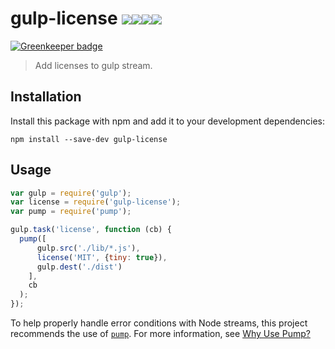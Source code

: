 # gulp-license [![][travis-shield-img]][travis-shield][![][npm-dl-shield-img]][npm-shield][![][npm-v-shield-img]][npm-shield][![][coveralls-shield-img]][coveralls-shield]

[![Greenkeeper badge](https://badges.greenkeeper.io/terinjokes/gulp-license.svg)](https://greenkeeper.io/)

> Add licenses to gulp stream.

## Installation

Install this package with npm and add it to your development dependencies:

`npm install --save-dev gulp-license`

## Usage

```javascript
var gulp = require('gulp');
var license = require('gulp-license');
var pump = require('pump');

gulp.task('license', function (cb) {
  pump([
      gulp.src('./lib/*.js'),
      license('MIT', {tiny: true}),
      gulp.dest('./dist')
    ],
    cb
  );
});
```

To help properly handle error conditions with Node streams, this project
recommends the use of [`pump`](https://github.com/mafintosh/pump). For more
information, see [Why Use Pump?](https://github.com/terinjokes/gulp-uglify/blob/master/docs/why-use-pump/README.md#why-use-pump)

[travis-shield-img]: https://img.shields.io/travis/terinjokes/gulp-license/master.svg?label=Travis%20CI&style=flat-square
[travis-shield]: https://travis-ci.org/terinjokes/gulp-license
[npm-dl-shield-img]: https://img.shields.io/npm/dm/gulp-license.svg?style=flat-square
[npm-shield]: http://browsenpm.org/package/gulp-license
[npm-v-shield-img]: https://img.shields.io/npm/v/gulp-license.svg?style=flat-square
[coveralls-shield-img]: https://img.shields.io/codeclimate/coverage/github/terinjokes/gulp-license.svg?style=flat-square
[coveralls-shield]: https://codeclimate.com/github/terinjokes/gulp-license
